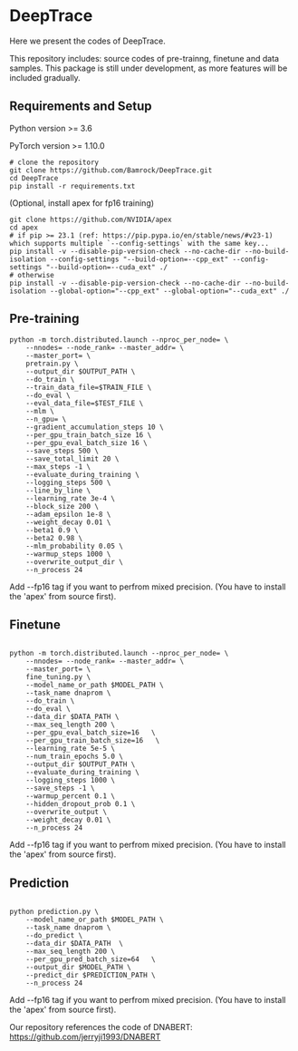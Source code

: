 # DeepTrace
Here we present the codes of DeepTrace.

This repository includes: source codes of pre-trainng, finetune and data samples. This package is still under development, as more features will be included gradually.

## Requirements and Setup
Python version >= 3.6

PyTorch version >= 1.10.0
```
# clone the repository
git clone https://github.com/Bamrock/DeepTrace.git
cd DeepTrace
pip install -r requirements.txt
```

(Optional, install apex for fp16 training)

```
git clone https://github.com/NVIDIA/apex
cd apex
# if pip >= 23.1 (ref: https://pip.pypa.io/en/stable/news/#v23-1) which supports multiple `--config-settings` with the same key... 
pip install -v --disable-pip-version-check --no-cache-dir --no-build-isolation --config-settings "--build-option=--cpp_ext" --config-settings "--build-option=--cuda_ext" ./
# otherwise
pip install -v --disable-pip-version-check --no-cache-dir --no-build-isolation --global-option="--cpp_ext" --global-option="--cuda_ext" ./
```


## Pre-training

```
python -m torch.distributed.launch --nproc_per_node= \
    --nnodes= --node_rank= --master_addr= \
    --master_port= \
    pretrain.py \
    --output_dir $OUTPUT_PATH \
    --do_train \
    --train_data_file=$TRAIN_FILE \
    --do_eval \
    --eval_data_file=$TEST_FILE \
    --mlm \
    --n_gpu= \
    --gradient_accumulation_steps 10 \
    --per_gpu_train_batch_size 16 \
    --per_gpu_eval_batch_size 16 \
    --save_steps 500 \
    --save_total_limit 20 \
    --max_steps -1 \
    --evaluate_during_training \
    --logging_steps 500 \
    --line_by_line \
    --learning_rate 3e-4 \
    --block_size 200 \
    --adam_epsilon 1e-8 \
    --weight_decay 0.01 \
    --beta1 0.9 \
    --beta2 0.98 \
    --mlm_probability 0.05 \
    --warmup_steps 1000 \
    --overwrite_output_dir \
    --n_process 24
```

Add --fp16 tag if you want to perfrom mixed precision. (You have to install the 'apex' from source first).


## Finetune 

```

python -m torch.distributed.launch --nproc_per_node= \
    --nnodes= --node_rank= --master_addr= \
    --master_port= \
    fine_tuning.py \
    --model_name_or_path $MODEL_PATH \
    --task_name dnaprom \
    --do_train \
    --do_eval \
    --data_dir $DATA_PATH \
    --max_seq_length 200 \
    --per_gpu_eval_batch_size=16   \
    --per_gpu_train_batch_size=16   \
    --learning_rate 5e-5 \
    --num_train_epochs 5.0 \
    --output_dir $OUTPUT_PATH \
    --evaluate_during_training \
    --logging_steps 1000 \
    --save_steps -1 \
    --warmup_percent 0.1 \
    --hidden_dropout_prob 0.1 \
    --overwrite_output \
    --weight_decay 0.01 \
    --n_process 24
```

Add --fp16 tag if you want to perfrom mixed precision. (You have to install the 'apex' from source first).


## Prediction

```

python prediction.py \
    --model_name_or_path $MODEL_PATH \
    --task_name dnaprom \
    --do_predict \
    --data_dir $DATA_PATH  \
    --max_seq_length 200 \
    --per_gpu_pred_batch_size=64   \
    --output_dir $MODEL_PATH \
    --predict_dir $PREDICTION_PATH \
    --n_process 24
```
Add --fp16 tag if you want to perfrom mixed precision. (You have to install the 'apex' from source first).

Our repository references the code of DNABERT: https://github.com/jerryji1993/DNABERT

